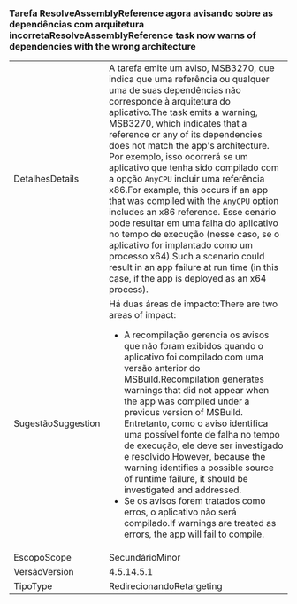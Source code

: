 ### <a name="resolveassemblyreference-task-now-warns-of-dependencies-with-the-wrong-architecture"></a><span data-ttu-id="e0244-101">Tarefa ResolveAssemblyReference agora avisando sobre as dependências com arquitetura incorreta</span><span class="sxs-lookup"><span data-stu-id="e0244-101">ResolveAssemblyReference task now warns of dependencies with the wrong architecture</span></span>

|   |   |
|---|---|
|<span data-ttu-id="e0244-102">Detalhes</span><span class="sxs-lookup"><span data-stu-id="e0244-102">Details</span></span>|<span data-ttu-id="e0244-103">A tarefa emite um aviso, MSB3270, que indica que uma referência ou qualquer uma de suas dependências não corresponde à arquitetura do aplicativo.</span><span class="sxs-lookup"><span data-stu-id="e0244-103">The task emits a warning, MSB3270, which indicates that a reference or any of its dependencies does not match the app's architecture.</span></span> <span data-ttu-id="e0244-104">Por exemplo, isso ocorrerá se um aplicativo que tenha sido compilado com a opção <code>AnyCPU</code> incluir uma referência x86.</span><span class="sxs-lookup"><span data-stu-id="e0244-104">For example, this occurs if an app that was compiled with the <code>AnyCPU</code> option includes an x86 reference.</span></span> <span data-ttu-id="e0244-105">Esse cenário pode resultar em uma falha do aplicativo no tempo de execução (nesse caso, se o aplicativo for implantado como um processo x64).</span><span class="sxs-lookup"><span data-stu-id="e0244-105">Such a scenario could result in an app failure at run time (in this case, if the app is deployed as an x64 process).</span></span>|
|<span data-ttu-id="e0244-106">Sugestão</span><span class="sxs-lookup"><span data-stu-id="e0244-106">Suggestion</span></span>|<span data-ttu-id="e0244-107">Há duas áreas de impacto:</span><span class="sxs-lookup"><span data-stu-id="e0244-107">There are two areas of impact:</span></span><ul><li><span data-ttu-id="e0244-108">A recompilação gerencia os avisos que não foram exibidos quando o aplicativo foi compilado com uma versão anterior do MSBuild.</span><span class="sxs-lookup"><span data-stu-id="e0244-108">Recompilation generates warnings that did not appear when the app was compiled under a previous version of MSBuild.</span></span> <span data-ttu-id="e0244-109">Entretanto, como o aviso identifica uma possível fonte de falha no tempo de execução, ele deve ser investigado e resolvido.</span><span class="sxs-lookup"><span data-stu-id="e0244-109">However, because the warning identifies a possible source of runtime failure, it should be investigated and addressed.</span></span></li><li><span data-ttu-id="e0244-110">Se os avisos forem tratados como erros, o aplicativo não será compilado.</span><span class="sxs-lookup"><span data-stu-id="e0244-110">If warnings are treated as errors, the app will fail to compile.</span></span></li></ul>|
|<span data-ttu-id="e0244-111">Escopo</span><span class="sxs-lookup"><span data-stu-id="e0244-111">Scope</span></span>|<span data-ttu-id="e0244-112">Secundário</span><span class="sxs-lookup"><span data-stu-id="e0244-112">Minor</span></span>|
|<span data-ttu-id="e0244-113">Versão</span><span class="sxs-lookup"><span data-stu-id="e0244-113">Version</span></span>|<span data-ttu-id="e0244-114">4.5.1</span><span class="sxs-lookup"><span data-stu-id="e0244-114">4.5.1</span></span>|
|<span data-ttu-id="e0244-115">Tipo</span><span class="sxs-lookup"><span data-stu-id="e0244-115">Type</span></span>|<span data-ttu-id="e0244-116">Redirecionando</span><span class="sxs-lookup"><span data-stu-id="e0244-116">Retargeting</span></span>|


